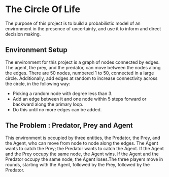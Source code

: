 # The Circle Of Life
The purpose of this project is to build a probabilistic model of an environment in the presence of uncertainty, and use it to inform and direct decision making.

## Environment Setup
The environment for this project is a graph of nodes connected by edges. The agent, the prey, and the predator, can move between the nodes along the edges. There are 50 nodes, numbered 1 to 50, connected in a large circle. Additionally, add edges at random to increase connectivity across the circle, in the following way:

- Picking a random node with degree less than 3.
- Add an edge between it and one node within 5 steps forward or backward along the primary loop.
- Do this until no more edges can be added.

## The Problem : Predator, Prey and Agent
This environment is occupied by three entities, the Predator, the Prey, and the Agent, who can move from node to node along the edges. The Agent wants to catch the Prey; the Predator wants to catch the Agent. If the Agent and the Prey occupy the same node, the Agent wins. If the Agent and the Predator occupy the same node, the Agent loses.The three players move in rounds, starting with the Agent, followed by the Prey, followed by the Predator.



